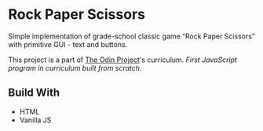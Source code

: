 # Rock Paper Scissors

Simple implementation of grade-school classic game “Rock Paper Scissors” with primitive GUI - text and buttons.

This project is a part of [The Odin Project](https://www.theodinproject.com/)'s curriculum.
_First JavaScript program in curriculum built from scratch._

## Build With

- HTML
- Vanilla JS

